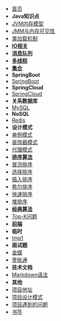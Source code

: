- [首页](/)
- **Java知识点**
- [JVM内存模型](/java/jvm1)
- [JMM与内存可见性](/java/jmm)
- [类加载机制](/java/class)
- **[IO相关](/java/io/)**
- **[消息队列](/java/jms/)**
- **[多线程](/java/concurrent/)**
- **[集合](/java/collection/)**
- **SpringBoot**
- [SpringBoot](/springboot/)
- **SpringCloud**
- [SpringCloud](/springcloud/)
- **关系数据库**
- [MySQL](/database/relational/mysql)
- **NoSQL**
- [Redis](/database/nosql/redis/)
- **设计模式**
- [单例模式](/pattern/singleton)
- [装饰器模式](/pattern/decorator)
- [代理模式](/pattern/proxy)
- **[排序算法](/algorithm/sort/)**
- [冒泡排序](/algorithm/sort/bubble)
- [选择排序](/algorithm/sort/select)
- [插入排序](/algorithm/sort/insert)
- [希尔排序](/algorithm/sort/shell)
- [快速排序](/algorithm/sort/quick)
- [堆排序](/algorithm/sort/heap)
- **[经典算法](/algorithm/)**
- [Top-K问题](/algorithm/top-k)
- **[前端](/web/)**
- **临时**
- [tmp1](/tmp/tmp1)
- **面试题**
- [金蝶](/interview/kingdee)
- [壹账通](/interview/oneconnectft)
- **技术文档**
- [Markdown语法](/markdown/)
- **其他**
- [项目地址](/project/)
- [项目设计模式](/project/pattern)
- [项目遇到的问题](/project/problem)
- [书签](/bookmark/)